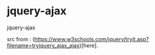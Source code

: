 # jquery-ajax
jquery-ajax



src from : (https://www.w3schools.com/jquery/tryit.asp?filename=tryjquery_ajax_ajax)[here].
